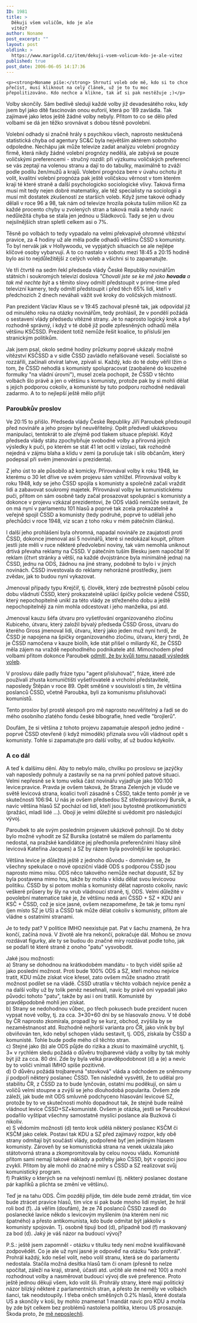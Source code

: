 ```yaml
---
ID: 1981
title: >
  Děkuji všem voličům, kdo je ale
  vítěz?
author: Noname
post_excerpt: ""
layout: post
oldlink: >
  https://www.marigold.cz/item/dekuji-vsem-volicum-kdo-je-ale-vitez
published: true
post_date: 2006-06-05 14:17:36
---
```

	<p><strong>Noname píše:</strong> Shrnutí voleb ode mě, kdo si to chce přečíst, musí kliknout na celý článek, už je to tu moc přepolitizováno. Kdo nechce a klikne, tak ať si pak nestěžuje ;)</p>
<!--more-->	<p>Volby skončily. Sám bedlivě sleduji každé volby již devadesátého roku, kdy jsem byl jako dítě fascinován onou euforií, která po '89 zavládla. Tak zajímavé jako letos ještě žádné volby nebyly. Přitom to co se dělo před volbami se dá jen těžko srovnávat s dobou těsně povolební.</p>
<p>Volební odhady si značně hrály s psychikou všech, naprosto nesktučená statistická chyba od agentury SC&amp;C byla největším aktérem sobotního odpoledne. Nechápu jak může televize zadat analýzu volební prognózy firmě, která nikdy žádné volební prognózy nedělá, ale zabývá se pouze voličskými preferencemi - stručný rozdíl: při výzkumu voličských preferencí se vás zeptají na volenou stranu a dají to do tabulky, maximálně to zváží podle podílu žen/mužů a krajů. Volební prognóza bere v úvahu ochotu jít volit, kvalitní volební prognóza pak ještě voličskou věrnost v tom kterém kraji té které straně a další psychologicko sociologické vlivy. Taková firma musí mít tedy nejen dobré matematiky, ale též specialisty na sociologii a musí mít dostatek zkušeností ze starších voleb. Když jsme takové odhady dělali v  roce 96 a 98, tak nám od televize hrozila pokuta tuším milion Kč za každé procento chyby u zvolených stran a taková malá a tehdy navíc nedůležitá chyba se stala jen jednou u Sládkovců. Tady se jen u dvou nejsilnějších stran spletli celkem asi o 7%.</p>
<p>Těsně po volbách to tedy vypadalo na velmi překvapivě ohromné vítězství pravice, za 4 hodiny už ale měla podle odhadů většinu ČSSD s komunisty. To byl nervák jak v Hollywoodu, ve vypjatých situacích se ale nejlépe klíčové osoby vybarvují. A to co nastalo v sobotu mezi 18:45 a 20:15 hodině bylo asi to nejdůležitější z celých voleb a všichni si to zapamatujte.</p>
<p>Ve tři čtvrtě na sedm řekl předseda vlády České Republiky novinářům státních i soukromých televizí doslova <cite>"Chovali jste se ke mě jako <strong>hovada</strong> a tak mě nechte být</cite> a s těmito slovy odmítl předstoupit v prime-time před televizní kamery, tedy odmítl předstoupit i před těch 65% lidí, kteří v předchozích 2 dnech neváhali vážit své kroky do voličských místností.</p>
<p>Pan prezident Václav Klaus se v 19:45 zachoval přesně tak, jak odpovídal již od minulého roku na otázky novinářům, tedy prohlásil, že v pondělí požádá o sestavení vlády předsedu vítězné strany. Je to naprosto logický krok a byl rozhodně správný, i když v té době již podle zpřesněných odhadů měla většinu KSČSSD. Prezident totiž nemůže řešit koalice, to přísluší jen stranickým politikům.</p>
<p>Jak jsem psal, okolo sedmé hodiny průzkumy poprvé ukázaly možné vítězství KSČSSD a v sídle ČSSD zavládlo nefalšované veselí. Socialisté so rozzářili, začínali otvírat lahve, zpívali si. Každý, kdo do té doby věřil lžím o tom, že ČSSD nehodlá s komunisty spolupracovat (zaobalené do kouzelné formulky "na vládní úrovni"), musel zcela pochopit, že ČSSD v těchto volbách šlo právě a jen o většinu s komunisty, protože pak by si mohli dělat s jejich podporou cokoliv, a komunisté by tuto podporu rozhodně nedávali zadarmo. A to to nejlepší ještě mělo přijít</p>
	<h3>Paroubkův proslov</h3>
	<p>Ve 20:15 to přišlo. Předseda vlády České Republiky Jiří Paroubek předsoupil před novináře a jeho projev byl neuvěřitelný. Opět předvedl ukázkovou manipulaci, tentokrát to ale zřejmě pod tlakem situace přepískl. Když předseda vlády státu zpochybňuje svobodné volby a přirovná jejich výsledky k puči, po kterém se stát 41 let ocitl v izolaci, tak rozhodně nejedná v zájmu blaha a klidu v zemi (a porušuje tak i slib občanům, který podepsal při svém jmenování u prezidenta).</p>
<p>Z jeho úst to ale působilo až komicky. Přirovnával volby k roku 1948, ke kterému o 30 let dříve ve svém projevu sám vzhlížel. Přirovnával volby k roku 1948, kdy se jeho ČSSD spojila s komunisty a společně začali vraždit lidi a zabavovat soukromý majetek. Přirovnával volby ke komunistickému puči, přitom on sám osobně tady začal prosazovat spolupráci s komunisty a dokonce v projevu vzkázal prezidentovi, že ODS vládů nemůže sestavit, že on má nyní v parlamentu 101 hlasů a poprvé tak zcela prokazatelně a veřejně spojil ČSSD a komunisty (tedy podruhé, poprvé to udělali jeho přechůdci v roce 1948, viz scan z toho roku v mém pátečním článku).</p>
<p>I další jeho prohlášení byla ohromná, napadal novináře ze zaujatosti proti ČSSD, dokonce jmenoval asi 5 novinářů, které si nedokázal koupit, přitom jestli jste měli v ruce některé předvolební noviny, tak vám nemohla uniknout drtivá převaha reklamy na ČSSD. V pátečním tuším Blesku jsem napočítal 9! reklam (čtvrt stránky a větší, na každé dvojstránce byla minimálně jedna) na ČSSD, jednu na ODS, žádnou na jiné strany, podobně to bylo i v jiných novinách. ČSSD investovala do reklamy nehorázné prostředky, jsem zvědav, jak to budou nyní vykazovat.</p>
<p>Jmenoval případy typu Krejčíř, tj. člověk, který zde beztrestně působí celou dobu vládnutí ČSSD, který prokazatelně uplácí špičky policie vedené ČSSD, který nepochopitelně unikl za této vlády ze střeženého dobu a ještě nepochopitelněji za ním mohla odcestovat i jeho manželka, psi atd.</p>
<p>Jmenoval  kauzu šéfa útvaru pro vyšetřování organizovaného zločinu Kubiceho, útvaru, který založil bývalý předseda ČSSD Gross, útvaru do kterého Gross jmenoval lidi, útvaru, který jako jeden muž nyní tvrdí, že ČSSD je napojena na špičky organizovaného zločinu, útvaru, který tvrdí, že je ČSSD namočena v kauze biolíh, kde stát přišel o miliardy Kč, že ČSSD měla zájem na vraždě nepohodlného podnikatele atd. Mimochodem před volbami přitom dokonce Paroubek <a href="http://zpravy.idnes.cz/zalobkyne-celila-tlaku-at-zpochybni-zpravu-policie-fxs-/domaci.asp?c=A060601_103255_domaci_ton">odmítl, že by kvůli tomu napadl výsledek voleb</a>.</p>
<pJmenoval kauzu poslance Kořistky, který zcela bez důkazů obvinil 2 podnikatele nakloněné ODS z nabídnutí úplatku, kauzu, po které naprosto bezprecedentně Grossova policie tyto lidi (připomínám - bez jakýchkoliv důkazů) zatkla a vrtulníkem! odvezla do Ostravy!? Kauzu po které začala policie opět jen na základě jednoho prohlášení odposlouchávat telefony šéfa ODS (mimochodem ze kterých, na rozdíl z odposlechu Grossova telefonu, žádné nekalé činnosti ani náznakem nevyplývaly).</p>
<pTyto kauzy si ČSSD způsobila a pohnojila naprosto bez diskuse sama, přesto Paroubek naprosto bez skrupulí a s grácií jemu vlastní, přehazuje tyto kauzy na ODS,  a novináři mu to nepochopitelně žerou, takže se např. kauza Kubica skloňuje v novinách častěji s ODS než ČSSD, přitom o žádném takovém napojení kromě prohlášení ČSSD nepadlo ani jedno slovo.</p>
<p>V proslovu dále padly fráze typu "agent přisluhovač", fráze, které zde používali zhusta komuničtiští vyšetřovatelé a vrcholní představitelé, naposledy Štěpán v roce 89. Opět směšné v souvislosti s tím, že většina poslanců ČSSD, včetně Paroubka, byli za komunismu přisluhovači komunistů.</p>
<p>Tento proslov byl prostě alespoň pro mě naprosto neuvěřitelný a řadí se do mého osobního zlatého fondu české blbografie, hned vedle "brojlerů".</p>
<p>Doufám, že si většina z tohoto projevu zapamatuje alespoň jedno jediné - poprvé ČSSD otevřeně (i když mimoděk) přiznala svou vůli vládnout opět s komunisty. Tohle si zapamatujte pro další volby, ať už budou kdykoliv.</p>
	<h3>A co dál</h3>
	<p>A teď k dalšímu dění. Aby to nebylo málo, chvilku po proslovu se jazýčky vah naposledy pohnuly a zastavily se na na první pohled patové situaci. Velmi nepřesně se k tomu velká část novinářu vyjadřuje jako 100:100 levice:pravice. Pravda je ovšem taková, že Strana Zelených je všude ve světě levicová strana, koalici tvoří zásadně s ČSSD, takže tento poměr je ve skutečnosti 106:94. U nás je ovšem předsedou SZ středopravicový Bursík, a navíc většina hlasů SZ pochází od lidí, kteří jsou bytostně protikomunističtí (pražáci, mladí lidé ...). Obojí je velmi důležité si uvědomit pro následující vývoj.</p>
<p>Paroubek to ale svým posledním projevem ukázkově pohnojil. Do té doby bylo možné vyhodit ze SZ Bursíka (ostatně se málem do parlamentu nedostal, na pražské kandidátce jej předhonila preferenčními hlasy silně levicová Kateřina Jacques) a SZ by rázem byla povolnější ke spolupráci.</p>
<p>Většina levice je důležitá ještě z jednoho důvodu - domnívám se, že všechny spekulace o nové opoziční vládě ODS s podporou ČSSD jsou naprosto mimo mísu.  ODS něco takového nemůže nechat dopustit,  SZ by byla postavena mimo hru, takže by mohla v klidu dělat svou levicovou politiku. ČSSD by si potom mohla s komunisty dělat naprosto cokoliv, navíc veškeré průsery by šly na vrub vládnoucí straně, tj. ODS. Velmi důležité v povolební matematice také je, že většinu nedá ani ČSSD + SZ + KDU ani KSČ + ČSSD, což je sice jasné, ovšem nezapomeňme, že tak je tomu nyní (jen místo SZ je US) a ČSSD tak může dělat cokoliv s komunisty, přitom ale vládne s ostatními stranami.</p>
<p>Je to tedy pat? V politice IMHO neexistuje pat. Pat v šachu znamená, že  hra končí, začíná nová. V životě ale hra nekončí, pokračuje dál. Mohou se znovu rozdávat figurky, ale ty se budou do značné míry rozdávat podle toho, jak se podaří té které straně z onoho "patu" vysvobodit.</p>
<p>Jaké jsou možnosti:<br/>
a) Strany se dohodnou na krátkodobém mandátu - to bych viděl spíše až jako poslední možnost. Proti bude 100% ODS a SZ, kteří mohou nejvíce tratit, KDU může získat více křesel, zato ovšem může snadno ztratit možnost podílet se na vládě. ČSSD utratila v těchto volbách nejvíce peněz a na další volby už by tolik peněz nesehnali, navíc by právě oni vypadali jako původci tohoto "patu", takže by asi i oni tratili. Komunisté by pravděpodobně mohli jen získat.</br/>
b) Strany se nedohodnou vůbec, po třech pokusech bude prezident nucen vypsat nové volby, tj. za cca. 3*30+60 dní by se hlasovalo znovu. V té době by ČR naprosto zkomírala, propadl by se kurz, obchod, zvýšila by se nezaměstnanost atd. Rozhodně nejhorší varianta pro ČR, jako viník by byl obviňován ten, kdo nebyl schopen vládu sestavit, tj. ODS, získala by ČSSD a komunisté. Tohle bude podle mého cíl těchto stran.</br>
c) Stejné jako (b) ale ODS půjde do rizika a zkusí to maximálně urychlit, tj. 3× v rychlém sledu požádá o důvěru trojbarevné vlády a volby by tak mohly být již za cca. 80 dní. Zde by byla velká pravděpodobnost (d) a (e) a nevíc by to voliči vnímali IMHO spíše pozitivně.</br>
d) O důvěru požádá trojbarevná "stovková" vláda a odchodem ze sněmovny jí podpoří některý poslanec ČSSD. Ten následně vysvětlí, že to udělal pro stabilitu ČR, z ČSSD za to bude lynčován, ostatní mu poděkují, on sám u voličů velmi stoupne a zvýší se jeho dlouhodobá popularita. Ovšem zde záleží, jak bude mít ODS smluvně podchyceno hlasování levicové SZ, protože by to ve skutečnosti mohlo dopadnout tak, že stejně bude reálně vládnout levice ČSSD+SZ+komunisté. Ovšem je otázka, jestli se Paroubkovi podařilo vyštípat všechny samostatně myslící poslance ala Buzková či nikoliv.</br>
e) S vědomím možnosti (d) tento krok udělá některý poslanec KSČM či KSČM jako celek. Postaví tak KDU a SZ před zajímavý rozpor, kdy obě strany odmítají být součástí vlády, podpořené byť jen jediným hlasem komunisty. Zároveň by se komunistická strana na venek ukázala jako státotvorná strana a zkompromitovala by celou novou vládu. Komunisté přitom sami nemají takové náklady a potřeby jako ČSSD, být v opozici jsou zvyklí. Přitom by ale mohli do značné míry s ČSSD a SZ realizovat svůj komunistický program.<br/>
f) Praktiky o kterých se na veřejnosti nemluví (tj. některý poslanec dostane pár kapříků a plichta se změní ve většinu).
</p>
<p>Teď je na tahu ODS. Čím později přijde, tím déle bude země ztrádat, tím více bude ztrácet pravice hlasů, tím více si pak bude mnoho lidí myslet, že hrál roli bod (f). Já věřím (doufám), že ze 74 poslanců ČSSD zasedl do poslanecké lavice někdo s levicovým myšlením (na kterém není nic špatného) a přesto antikomunista, kdo bude odmítat být jakkoliv s komunisty spojován. Tj. osobně tipuji bod (d), případně bod (f) maskovaný za bod (d). Jaký je váš názor na budoucí vývoj?</p>
<p>P.S.: ještě jsem zapomněl - otázku v titulku tedy není možné kvalifikovaně zodpovědět. Co je ale už nyní jasné je odpověď na otázku "kdo prohrál". Prohrál každý, kdo nešel volit, nebo volil stranu, která se do parlamentu nedostala. Stačila možná desítka hlasů tam či onam (přesně to nelze spočítat, záleží na kraji, straně, účasti atd. určitě ale méně než 100) a mohl rozhodnout volby a nasměrovat budoucí vývoj dle své preference.  Proto ještě jednou děkuji všem, kdo volit šli. Prohrály strany, které mají politický názor blízký některé z parlamentních stran, a přesto že neměly ve volbách šanci, tak neodstoupily. I třeba oněch směšných 0.2% hlasů, které dostala US a skončily v koši, by mohlo znamenat  1 mandát navíc pro KDU a mohla by zde být celkem bez problémů nastolena politika, kterou US prosazuje. Škoda proto, že <a href="http://kapler.cz/item/vyzva-pro-predstavitele-unie-svobody">mě neposlechli</a>.</p>